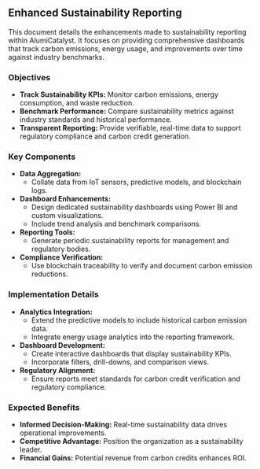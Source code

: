 ## Enhanced Sustainability Reporting
This document details the enhancements made to sustainability reporting within AlumiCatalyst. It focuses on providing comprehensive dashboards that track carbon emissions, energy usage, and improvements over time against industry benchmarks.

### Objectives
- **Track Sustainability KPIs:** Monitor carbon emissions, energy consumption, and waste reduction.
- **Benchmark Performance:** Compare sustainability metrics against industry standards and historical performance.
- **Transparent Reporting:** Provide verifiable, real-time data to support regulatory compliance and carbon credit generation.

### Key Components
- **Data Aggregation:**  
  - Collate data from IoT sensors, predictive models, and blockchain logs.
- **Dashboard Enhancements:**  
  - Design dedicated sustainability dashboards using Power BI and custom visualizations.
  - Include trend analysis and benchmark comparisons.
- **Reporting Tools:**  
  - Generate periodic sustainability reports for management and regulatory bodies.
- **Compliance Verification:**  
  - Use blockchain traceability to verify and document carbon emission reductions.

### Implementation Details
- **Analytics Integration:**  
  - Extend the predictive models to include historical carbon emission data.
  - Integrate energy usage analytics into the reporting framework.
- **Dashboard Development:**  
  - Create interactive dashboards that display sustainability KPIs.
  - Incorporate filters, drill-downs, and comparison views.
- **Regulatory Alignment:**  
  - Ensure reports meet standards for carbon credit verification and regulatory compliance.

### Expected Benefits
- **Informed Decision-Making:** Real-time sustainability data drives operational improvements.
- **Competitive Advantage:** Position the organization as a sustainability leader.
- **Financial Gains:** Potential revenue from carbon credits enhances ROI.
